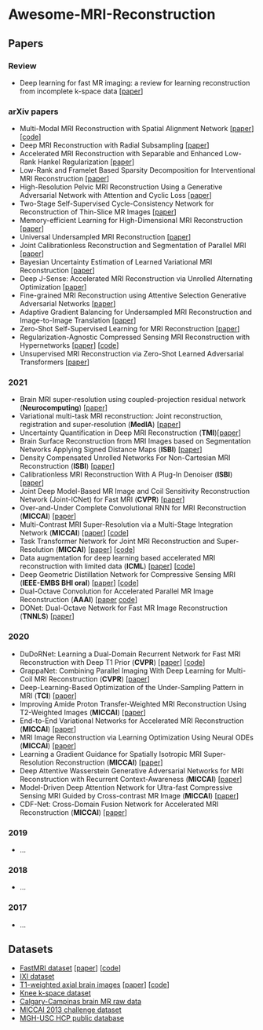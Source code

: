 # Awesome-MRI-Reconstruction


## Papers
### Review
 - Deep learning for fast MR imaging: a review for learning reconstruction from incomplete k-space data [[paper](https://arxiv.org/abs/2012.08931)]
### arXiv papers
 - Multi-Modal MRI Reconstruction with Spatial Alignment Network [[paper](https://arxiv.org/pdf/2108.05603.pdf)] [[code](https://github.com/woxuankai/SpatialAlignmentNetwork)]
 - Deep MRI Reconstruction with Radial Subsampling [[paper](https://arxiv.org/pdf/2108.07619.pdf)]
 - Accelerated MRI Reconstruction with Separable and Enhanced Low-Rank Hankel Regularization [[paper](https://arxiv.org/abs/2107.11650)]
 - Low-Rank and Framelet Based Sparsity Decomposition for Interventional MRI Reconstruction [[paper](https://arxiv.org/abs/2107.11947)]
 - High-Resolution Pelvic MRI Reconstruction Using a Generative Adversarial Network with Attention and Cyclic Loss [[paper](https://arxiv.org/abs/2107.09989)]
 - Two-Stage Self-Supervised Cycle-Consistency Network for Reconstruction of Thin-Slice MR Images [[paper](https://arxiv.org/abs/2106.15395)]
 - Memory-efficient Learning for High-Dimensional MRI Reconstruction [[paper](https://arxiv.org/abs/2103.04003)]
 - Universal Undersampled MRI Reconstruction [[paper](https://arxiv.org/abs/2103.05214)]
 - Joint Calibrationless Reconstruction and Segmentation of Parallel MRI [[paper](https://arxiv.org/abs/2105.09220)]
 - Bayesian Uncertainty Estimation of Learned Variational MRI Reconstruction [[paper](https://arxiv.org/abs/2102.06665)]
 - Deep J-Sense: Accelerated MRI Reconstruction via Unrolled Alternating Optimization [[paper](https://arxiv.org/abs/2103.02087)]
 - Fine-grained MRI Reconstruction using Attentive Selection Generative Adversarial Networks [[paper](https://arxiv.org/abs/2103.07672)]
 - Adaptive Gradient Balancing for Undersampled MRI Reconstruction and Image-to-Image Translation [[paper](https://arxiv.org/abs/2104.01889)]
 - Zero-Shot Self-Supervised Learning for MRI Reconstruction [[paper](https://arxiv.org/pdf/2102.07737.pdf)]
 - Regularization-Agnostic Compressed Sensing MRI Reconstruction with Hypernetworks [[paper](https://arxiv.org/pdf/2102.07737.pdf)] [[code](https://github.com/alanqrwang/hyperrecon)]
 - Unsupervised MRI Reconstruction via Zero-Shot Learned Adversarial Transformers [[paper](https://arxiv.org/pdf/2105.08059.pdf)]

### 2021
 - Brain MRI super-resolution using coupled-projection residual network (**Neurocomputing**) [[paper](https://www.sciencedirect.com/science/article/pii/S0925231221002502)]
 - Variational multi-task MRI reconstruction: Joint reconstruction, registration and super-resolution (**MedIA**) [[paper](https://doi.org/10.1016/j.media.2020.101941)]
 - Uncertainty Quantification in Deep MRI Reconstruction (**TMI**)[[paper](https://doi.org/10.1109/TMI.2020.3025065)]
 - Brain Surface Reconstruction from MRI Images based on Segmentation Networks Applying Signed Distance Maps (**ISBI**) [[paper](https://doi.org/10.1109/ISBI48211.2021.9434070)]
 - Density Compensated Unrolled Networks For Non-Cartesian MRI Reconstruction (**ISBI**) [[paper](https://doi.org/10.1109/ISBI48211.2021.9433912)]
 - Calibrationless MRI Reconstruction With A Plug-In Denoiser (**ISBI**) [[paper](https://doi.org/10.1109/ISBI48211.2021.9433815)]
 - Joint Deep Model-Based MR Image and Coil Sensitivity Reconstruction Network (Joint-ICNet) for Fast MRI (**CVPR**) [[paper](https://openaccess.thecvf.com/content/CVPR2021/papers/Jun_Joint_Deep_Model-Based_MR_Image_and_Coil_Sensitivity_Reconstruction_Network_CVPR_2021_paper.pdf)]
 - Over-and-Under Complete Convolutional RNN for MRI Reconstruction (**MICCAI**) [[paper](https://arxiv.org/abs/2106.08886)]
 - Multi-Contrast MRI Super-Resolution via a Multi-Stage Integration Network (**MICCAI**) [[paper](https://arxiv.org/abs/2105.08949)] [[code](https://github.com/chunmeifeng/MINet)]
 - Task Transformer Network for Joint MRI Reconstruction and Super-Resolution (**MICCAI**) [[paper](https://arxiv.org/abs/2106.06742)] [[code](https://github.com/chunmeifeng/T2Net)]
 - Data augmentation for deep learning based accelerated MRI reconstruction with limited data (**ICML**) [[paper](https://arxiv.org/abs/2106.14947)] [[code](https://github.com/MathFLDS/MRAugment)]
 - Deep Geometric Distillation Network for Compressive Sensing MRI (**IEEE-EMBS BHI oral**) [[paper](https://arxiv.org/pdf/2107.04943.pdf)] [[code](https://github.com/fanxiaohong/Deep-Geometric-Distillation-Network-for-CS-MRI)]
 - Dual-Octave Convolution for Accelerated Parallel MR Image Reconstruction (**AAAI**) [[paper](https://arxiv.org/abs/2104.05345) [code](https://github.com/chunmeifeng/Dual-OctConv)]
 - DONet: Dual-Octave Network for Fast MR Image Reconstruction (**TNNLS**) [[paper](https://arxiv.org/abs/2105.05980)]
### 2020
 - DuDoRNet: Learning a Dual-Domain Recurrent Network for Fast MRI Reconstruction with Deep T1 Prior (**CVPR**) [[paper](https://openaccess.thecvf.com/content_CVPR_2020/papers/Zhou_DuDoRNet_Learning_a_Dual-Domain_Recurrent_Network_for_Fast_MRI_Reconstruction_CVPR_2020_paper.pdf)] [[code](https://github.com/bbbbbbzhou/DuDoRNet)]
 - GrappaNet: Combining Parallel Imaging With Deep Learning for Multi-Coil MRI Reconstruction  (**CVPR**) [[paper](https://openaccess.thecvf.com/content_CVPR_2020/papers/Sriram_GrappaNet_Combining_Parallel_Imaging_With_Deep_Learning_for_Multi-Coil_MRI_CVPR_2020_paper.pdf)]
 - Deep-Learning-Based Optimization of the Under-Sampling Pattern in MRI (**TCI**) [[paper](https://ieeexplore.ieee.org/document/9133281/)]
 - Improving Amide Proton Transfer-Weighted MRI Reconstruction Using T2-Weighted Images (**MICCAI**) [[paper](https://link.springer.com/content/pdf/10.1007%2F978-3-030-59713-9_1.pdf)]
 - End-to-End Variational Networks for Accelerated MRI Reconstruction (**MICCAI**) [[paper](https://link.springer.com/content/pdf/10.1007%2F978-3-030-59713-9_7.pdf)]
 - MRI Image Reconstruction via Learning Optimization Using Neural ODEs (**MICCAI**) [[paper](https://link.springer.com/content/pdf/10.1007%2F978-3-030-59713-9_9.pdf)]
 - Learning a Gradient Guidance for Spatially Isotropic MRI Super-Resolution Reconstruction (**MICCAI**) [[paper](https://link.springer.com/content/pdf/10.1007%2F978-3-030-59713-9_14.pdf)]
 - Deep Attentive Wasserstein Generative Adversarial Networks for MRI Reconstruction with Recurrent Context-Awareness (**MICCAI**) [[paper](https://link.springer.com/content/pdf/10.1007%2F978-3-030-59713-9_17.pdf)]
 - Model-Driven Deep Attention Network for Ultra-fast Compressive Sensing MRI Guided by Cross-contrast MR Image (**MICCAI**) [[paper](https://link.springer.com/content/pdf/10.1007%2F978-3-030-59713-9_19.pdf)]
 - CDF-Net: Cross-Domain Fusion Network for Accelerated MRI Reconstruction  (**MICCAI**) [[paper](https://link.springer.com/content/pdf/10.1007%2F978-3-030-59713-9_41.pdf)]
### 2019
 - ...
### 2018
 - ...
### 2017
 - ...

## Datasets
 - [FastMRI dataset](https://fastmri.org/) [[paper](https://arxiv.org/abs/1811.08839)] [[code](https://github.com/facebookresearch/fastMRI)]
 - [IXI dataset](http://brain-development.org/ixi-dataset/)
 - [T1-weighted axial brain images](https://arxiv.org/pdf/1903.03148.pdf) [[paper](https://arxiv.org/pdf/1903.03148.pdf)] [[code](https://github.com/adalca/neurite)]
 - [Knee k-space dataset](http://mridata.org/)
 - [Calgary-Campinas brain MR raw data](https://sites.google.com/view/calgary-campinas-dataset/download)
 - [MICCAI 2013 challenge dataset](https://www.synapse.org/#!Synapse:syn3193805/wiki/217788)
 - [MGH-USC HCP public database](https://db.humanconnectome.org/)
